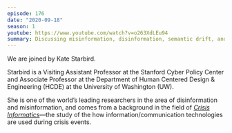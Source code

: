 ```yaml
---
episode: 176
date: "2020-09-18"
season: 1
youtube: https://www.youtube.com/watch?v=o263XdLEu94
summary: Discussing misinformation, disinformation, semantic drift, and the helpful and harmful use of social media during times of crisis
---
```

We are joined by Kate Starbird.

Starbird is a Visiting Assistant Professor at the Stanford Cyber Policy Center
and Associate Professor at the Department of Human Centered Design &
Engineering (HCDE) at the University of Washington (UW).

She is one of the world’s leading researchers in the area of disinformation and
misinformation, and comes from a background in the field of [*Crisis
Informatics*][ci]—the study of the how information/communication technologies
are used during crisis events.

[ci]: https://science.sciencemag.org/content/353/6296/224
